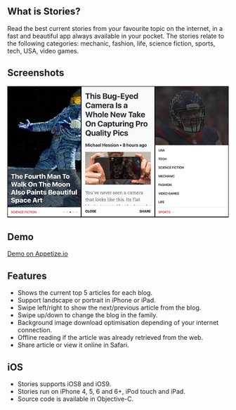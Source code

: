 ## What is Stories?
Read the best current stories from your favourite topic on the internet, in a fast and beautiful app always available in your pocket.
The stories relate to the following categories: mechanic, fashion, life, science fiction, sports, tech, USA, video games.

## Screenshots
 ![Stories](https://github.com/thomalexandre/Stories/blob/master/Screenshots/grouped.png?raw=true "")

## Demo
[Demo on Appetize.io](https://appetize.io/app/8n66p0kfe6d1pke7u8mwr8n2q8?device=iphone5s&scale=75&orientation=portrait&osVersion=9.1)

## Features
- Shows the current top 5 articles for each blog.
- Support landscape or portrait in iPhone or iPad.
- Swipe left/right to show the next/previous article from the blog.
- Swipe up/down to change the blog in the family.
- Background image download optimisation depending of your internet connection.
- Offline reading if the article was already retrieved from the web.
- Share article or view it online in Safari.

## iOS
- Stories supports iOS8 and iOS9.
- Stories run on iPhone 4, 5, 6 and 6+, iPod touch and iPad.
- Source code is available in Objective-C.

